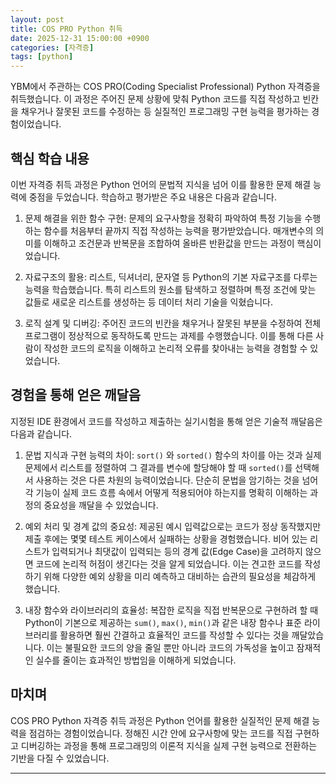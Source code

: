 ```yaml
---
layout: post
title: COS PRO Python 취득
date: 2025-12-31 15:00:00 +0900
categories: [자격증]
tags: [python]
---
```

YBM에서 주관하는 COS PRO(Coding Specialist Professional) Python 자격증을 취득했습니다. 이 과정은 주어진 문제 상황에 맞춰 Python 코드를 직접 작성하고 빈칸을 채우거나 잘못된 코드를 수정하는 등 실질적인 프로그래밍 구현 능력을 평가하는 경험이었습니다.

## 핵심 학습 내용

이번 자격증 취득 과정은 Python 언어의 문법적 지식을 넘어 이를 활용한 문제 해결 능력에 중점을 두었습니다. 학습하고 평가받은 주요 내용은 다음과 같습니다.

1.  문제 해결을 위한 함수 구현: 문제의 요구사항을 정확히 파악하여 특정 기능을 수행하는 함수를 처음부터 끝까지 직접 작성하는 능력을 평가받았습니다. 매개변수의 의미를 이해하고 조건문과 반복문을 조합하여 올바른 반환값을 만드는 과정이 핵심이었습니다.

2.  자료구조의 활용: 리스트, 딕셔너리, 문자열 등 Python의 기본 자료구조를 다루는 능력을 학습했습니다. 특히 리스트의 원소를 탐색하고 정렬하며 특정 조건에 맞는 값들로 새로운 리스트를 생성하는 등 데이터 처리 기술을 익혔습니다.

3.  로직 설계 및 디버깅: 주어진 코드의 빈칸을 채우거나 잘못된 부분을 수정하여 전체 프로그램이 정상적으로 동작하도록 만드는 과제를 수행했습니다. 이를 통해 다른 사람이 작성한 코드의 로직을 이해하고 논리적 오류를 찾아내는 능력을 경험할 수 있었습니다.

## 경험을 통해 얻은 깨달음

지정된 IDE 환경에서 코드를 작성하고 제출하는 실기시험을 통해 얻은 기술적 깨달음은 다음과 같습니다.

1.  문법 지식과 구현 능력의 차이: `sort()` 와 `sorted()` 함수의 차이를 아는 것과 실제 문제에서 리스트를 정렬하여 그 결과를 변수에 할당해야 할 때 `sorted()`를 선택해서 사용하는 것은 다른 차원의 능력이었습니다. 단순히 문법을 암기하는 것을 넘어 각 기능이 실제 코드 흐름 속에서 어떻게 적용되어야 하는지를 명확히 이해하는 과정의 중요성을 깨달을 수 있었습니다.

2.  예외 처리 및 경계 값의 중요성: 제공된 예시 입력값으로는 코드가 정상 동작했지만 제출 후에는 몇몇 테스트 케이스에서 실패하는 상황을 경험했습니다. 비어 있는 리스트가 입력되거나 최댓값이 입력되는 등의 경계 값(Edge Case)을 고려하지 않으면 코드에 논리적 허점이 생긴다는 것을 알게 되었습니다. 이는 견고한 코드를 작성하기 위해 다양한 예외 상황을 미리 예측하고 대비하는 습관의 필요성을 체감하게 했습니다.

3.  내장 함수와 라이브러리의 효율성: 복잡한 로직을 직접 반복문으로 구현하려 할 때 Python이 기본으로 제공하는 `sum()`, `max()`, `min()`과 같은 내장 함수나 표준 라이브러리를 활용하면 훨씬 간결하고 효율적인 코드를 작성할 수 있다는 것을 깨달았습니다. 이는 불필요한 코드의 양을 줄일 뿐만 아니라 코드의 가독성을 높이고 잠재적인 실수를 줄이는 효과적인 방법임을 이해하게 되었습니다.

## 마치며

COS PRO Python 자격증 취득 과정은 Python 언어를 활용한 실질적인 문제 해결 능력을 점검하는 경험이었습니다. 정해진 시간 안에 요구사항에 맞는 코드를 직접 구현하고 디버깅하는 과정을 통해 프로그래밍의 이론적 지식을 실제 구현 능력으로 전환하는 기반을 다질 수 있었습니다.

<hr class="short-rule">